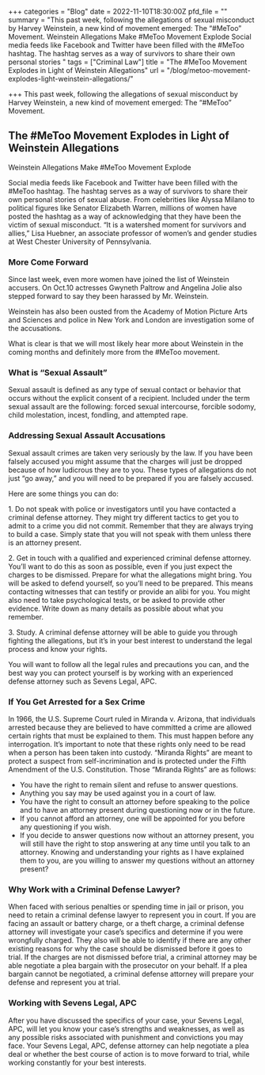 +++
categories = "Blog"
date = 2022-11-10T18:30:00Z
pfd_file = ""
summary = "This past week, following the allegations of sexual misconduct by Harvey Weinstein, a new kind of movement emerged: The “#MeToo” Movement. Weinstein Allegations Make #MeToo Movement Explode Social media feeds like Facebook and Twitter have been filled with the #MeToo hashtag. The hashtag serves as a way of survivors to share their own personal stories "
tags = ["Criminal Law"]
title = "The #MeToo Movement Explodes in Light of Weinstein Allegations"
url = "/blog/metoo-movement-explodes-light-weinstein-allegations/"

+++
This past week, following the allegations of sexual misconduct by Harvey Weinstein, a new kind of movement emerged: The “#MeToo” Movement.

## The #MeToo Movement Explodes in Light of Weinstein Allegations

Weinstein Allegations Make #MeToo Movement Explode

Social media feeds like Facebook and Twitter have been filled with the #MeToo hashtag. The hashtag serves as a way of survivors to share their own personal stories of sexual abuse. From celebrities like Alyssa Milano to political figures like Senator Elizabeth Warren, millions of women have posted the hashtag as a way of acknowledging that they have been the victim of sexual misconduct. “It is a watershed moment for survivors and allies,” Lisa Huebner, an associate professor of women’s and gender studies at West Chester University of Pennsylvania.

### More Come Forward

Since last week, even more women have joined the list of Weinstein accusers. On Oct.10 actresses Gwyneth Paltrow and Angelina Jolie also stepped forward to say they been harassed by Mr. Weinstein.

Weinstein has also been ousted from the Academy of Motion Picture Arts and Sciences and police in New York and London are investigation some of the accusations.

What is clear is that we will most likely hear more about Weinstein in the coming months and definitely more from the #MeToo movement.

### What is “Sexual Assault”

Sexual assault is defined as any type of sexual contact or behavior that occurs without the explicit consent of a recipient. Included under the term sexual assault are the following: forced sexual intercourse, forcible sodomy, child molestation, incest, fondling, and attempted rape.

### Addressing Sexual Assault Accusations

Sexual assault crimes are taken very seriously by the law. If you have been falsely accused you might assume that the charges will just be dropped because of how ludicrous they are to you. These types of allegations do not just “go away,” and you will need to be prepared if you are falsely accused.

Here are some things you can do:

1\. Do not speak with police or investigators until you have contacted a criminal defense attorney. They might try different tactics to get you to admit to a crime you did not commit. Remember that they are always trying to build a case. Simply state that you will not speak with them unless there is an attorney present.

2\. Get in touch with a qualified and experienced criminal defense attorney. You’ll want to do this as soon as possible, even if you just expect the charges to be dismissed. Prepare for what the allegations might bring. You will be asked to defend yourself, so you’ll need to be prepared. This means contacting witnesses that can testify or provide an alibi for you. You might also need to take psychological tests, or be asked to provide other evidence. Write down as many details as possible about what you remember.

3\. Study. A criminal defense attorney will be able to guide you through fighting the allegations, but it’s in your best interest to understand the legal process and know your rights.

You will want to follow all the legal rules and precautions you can, and the best way you can protect yourself is by working with an experienced defense attorney such as Sevens Legal, APC.

### If You Get Arrested for a Sex Crime

In 1966, the U.S. Supreme Court ruled in Miranda v. Arizona, that individuals arrested because they are believed to have committed a crime are allowed certain rights that must be explained to them. This must happen before any interrogation. It’s important to note that these rights only need to be read when a person has been taken into custody. “Miranda Rights” are meant to protect a suspect from self-incrimination and is protected under the Fifth Amendment of the U.S. Constitution. Those “Miranda Rights” are as follows:

* You have the right to remain silent and refuse to answer questions.
* Anything you say may be used against you in a court of law.
* You have the right to consult an attorney before speaking to the police and to have an attorney present during questioning now or in the future.
* If you cannot afford an attorney, one will be appointed for you before any questioning if you wish.
* If you decide to answer questions now without an attorney present, you will still have the right to stop answering at any time until you talk to an attorney. Knowing and understanding your rights as I have explained them to you, are you willing to answer my questions without an attorney present?

### Why Work with a Criminal Defense Lawyer?

When faced with serious penalties or spending time in jail or prison, you need to retain a criminal defense lawyer to represent you in court. If you are facing an assault or battery charge, or a theft charge, a criminal defense attorney will investigate your case’s specifics and determine if you were wrongfully charged. They also will be able to identify if there are any other existing reasons for why the case should be dismissed before it goes to trial. If the charges are not dismissed before trial, a criminal attorney may be able negotiate a plea bargain with the prosecutor on your behalf. If a plea bargain cannot be negotiated, a criminal defense attorney will prepare your defense and represent you at trial.

### Working with Sevens Legal, APC

After you have discussed the specifics of your case, your Sevens Legal, APC, will let you know your case’s strengths and weaknesses, as well as any possible risks associated with punishment and convictions you may face. Your Sevens Legal, APC, defense attorney can help negotiate a plea deal or whether the best course of action is to move forward to trial, while working constantly for your best interests.